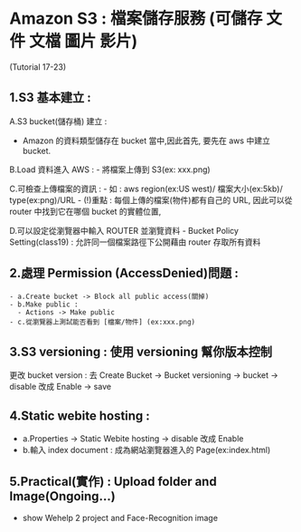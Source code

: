 # Amazon S3 : 檔案儲存服務 (可儲存 文件 文檔 圖片 影片)

(Tutorial 17-23)

## 1.S3 基本建立 :

A.S3 bucket(儲存桶) 建立 :

- Amazon 的資料類型儲存在 bucket 當中,因此首先, 要先在 aws 中建立 bucket.

B.Load 資料進入 AWS : - 將檔案上傳到 S3(ex: xxx.png)

C.可檢查上傳檔案的資訊 : - 如 : aws region(ex:US west)/ 檔案大小(ex:5kb)/ type(ex:png)/URL - (!)重點 : 每個上傳的檔案(物件)都有自己的 URL, 因此可以從 router 中找到它在哪個 bucket 的實體位置,

D.可以設定從瀏覽器中輸入 ROUTER 並瀏覽資料 - Bucket Policy Setting(class19) : 允許同一個檔案路徑下公開藉由 router 存取所有資料

## 2.處理 Permission (AccessDenied)問題 :

    - a.Create bucket -> Block all public access(關掉)
    - b.Make public :
      - Actions -> Make public
    - c.從瀏覽器上測試能否看到 [檔案/物件] (ex:xxx.png)

## 3.S3 versioning : 使用 versioning 幫你版本控制

更改 bucket version : 去 Create Bucket -> Bucket versioning -> bucket -> disable 改成 Enable -> save

## 4.Static webite hosting :

- a.Properties -> Static Webite hosting -> disable 改成 Enable
- b.輸入 index document : 成為網站瀏覽器進入的 Page(ex:index.html)

## 5.Practical(實作) : Upload folder and Image(Ongoing...)

- show Wehelp 2 project and Face-Recognition image
